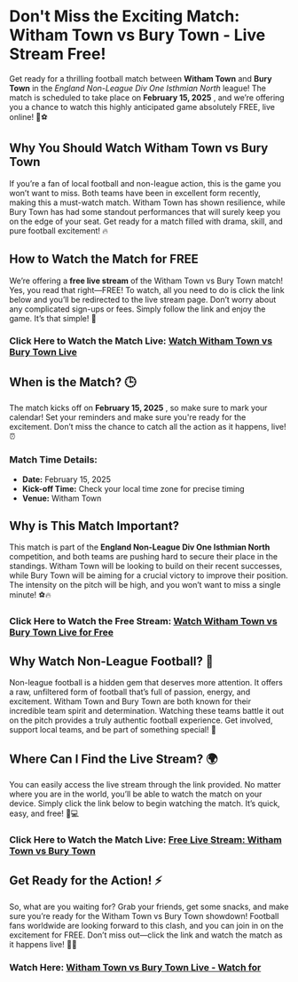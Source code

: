 # Don't Miss the Exciting Match: Witham Town vs Bury Town - Live Stream Free!

Get ready for a thrilling football match between **Witham Town** and **Bury Town** in the _England Non-League Div One Isthmian North_ league! The match is scheduled to take place on **February 15, 2025** , and we’re offering you a chance to watch this highly anticipated game absolutely FREE, live online! 📅⚽

## Why You Should Watch Witham Town vs Bury Town

If you’re a fan of local football and non-league action, this is the game you won’t want to miss. Both teams have been in excellent form recently, making this a must-watch match. Witham Town has shown resilience, while Bury Town has had some standout performances that will surely keep you on the edge of your seat. Get ready for a match filled with drama, skill, and pure football excitement! 🔥

## How to Watch the Match for FREE

We’re offering a **free live stream** of the Witham Town vs Bury Town match! Yes, you read that right—FREE! To watch, all you need to do is click the link below and you’ll be redirected to the live stream page. Don’t worry about any complicated sign-ups or fees. Simply follow the link and enjoy the game. It’s that simple! 🎉

### Click Here to Watch the Match Live: [Watch Witham Town vs Bury Town Live](https://tinyurl.com/livestreamfreeo?st=Witham+Town+vs+Bury+Town&si=ghc)

## When is the Match? 🕒

The match kicks off on **February 15, 2025** , so make sure to mark your calendar! Set your reminders and make sure you're ready for the excitement. Don’t miss the chance to catch all the action as it happens, live! ⏰

### Match Time Details:

- **Date:** February 15, 2025
- **Kick-off Time:** Check your local time zone for precise timing
- **Venue:** Witham Town

## Why is This Match Important?

This match is part of the **England Non-League Div One Isthmian North** competition, and both teams are pushing hard to secure their place in the standings. Witham Town will be looking to build on their recent successes, while Bury Town will be aiming for a crucial victory to improve their position. The intensity on the pitch will be high, and you won’t want to miss a single minute! ⚽🔥

### Click Here to Watch the Free Stream: [Watch Witham Town vs Bury Town Live for Free](https://tinyurl.com/livestreamfreeo?st=Witham+Town+vs+Bury+Town&si=ghc)

## Why Watch Non-League Football? 🤩

Non-league football is a hidden gem that deserves more attention. It offers a raw, unfiltered form of football that’s full of passion, energy, and excitement. Witham Town and Bury Town are both known for their incredible team spirit and determination. Watching these teams battle it out on the pitch provides a truly authentic football experience. Get involved, support local teams, and be part of something special! 💙

## Where Can I Find the Live Stream? 🌍

You can easily access the live stream through the link provided. No matter where you are in the world, you’ll be able to watch the match on your device. Simply click the link below to begin watching the match. It’s quick, easy, and free! 📱💻

### Click Here to Watch the Match Live: [Free Live Stream: Witham Town vs Bury Town](https://tinyurl.com/livestreamfreeo?st=Witham+Town+vs+Bury+Town&si=ghc)

## Get Ready for the Action! ⚡

So, what are you waiting for? Grab your friends, get some snacks, and make sure you’re ready for the Witham Town vs Bury Town showdown! Football fans worldwide are looking forward to this clash, and you can join in on the excitement for FREE. Don’t miss out—click the link and watch the match as it happens live! 🎥🍿

### Watch Here: [Witham Town vs Bury Town Live - Watch for](https://tinyurl.com/livestreamfreeo?st=Witham+Town+vs+Bury+Town&si=ghc)
